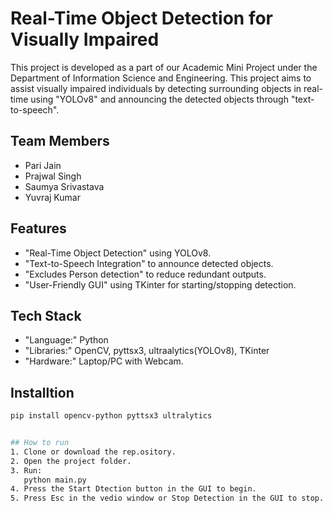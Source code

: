 # Real-Time Object Detection for Visually Impaired
This project is developed as a part of our Academic Mini Project under the Department of Information Science and Engineering.
This project aims to assist visually impaired individuals by detecting surrounding objects in real-time using "YOLOv8"
and announcing the detected objects through "text-to-speech".

## Team Members
- Pari Jain
- Prajwal Singh
- Saumya Srivastava
- Yuvraj Kumar


## Features
- "Real-Time Object Detection" using YOLOv8.
- "Text-to-Speech Integration" to announce detected objects.
- "Excludes Person detection" to reduce redundant outputs.
- "User-Friendly GUI" using TKinter for starting/stopping detection.

## Tech Stack
- "Language:" Python
- "Libraries:" OpenCV, pyttsx3, ultraalytics(YOLOv8), TKinter
- "Hardware:" Laptop/PC with Webcam.

## Installtion
```bash
pip install opencv-python pyttsx3 ultralytics


## How to run
1. Clone or download the rep.ository.
2. Open the project folder.
3. Run:
   python main.py
4. Press the Start Dtection button in the GUI to begin.
5. Press Esc in the vedio window or Stop Detection in the GUI to stop.

